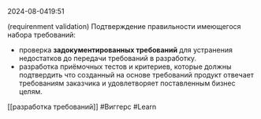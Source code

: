  2024-08-0419:51

(requirenment validation)
Подтверждение правильности имеющегося набора требований:
- проверка **задокументированных требований** для устранения недостатков до передачи требований в разработку.
- разработка приёмочных тестов и критериев, которые должны подтвердить что созданный на основе требований продукт отвечает требованиям заказчика и удовлетворяет поставленным бизнес целям.

[[разработка требований]]
#Виггерс 
#Learn